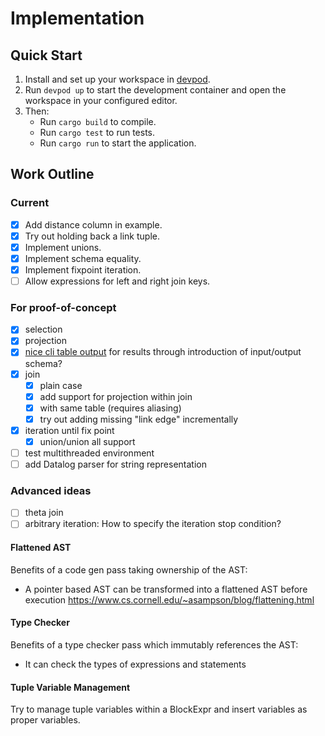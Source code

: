 # Implementation

## Quick Start

1. Install and set up your workspace in [devpod](https://devpod.sh).
2. Run `devpod up` to start the development container and open the workspace
   in your configured editor.
3. Then:
   - Run `cargo build` to compile.
   - Run `cargo test` to run tests.
   - Run `cargo run` to start the application.

## Work Outline

### Current

- [x] Add distance column in example.
- [x] Try out holding back a link tuple.
- [x] Implement unions.
- [x] Implement schema equality.
- [x] Implement fixpoint iteration.
- [ ] Allow expressions for left and right join keys.

### For proof-of-concept

- [x] selection
- [x] projection
- [x] [nice cli table output](https://crates.io/crates/cli-table)
      for results through introduction of input/output schema?
- [x] join
  - [x] plain case
  - [x] add support for projection within join
  - [x] with same table (requires aliasing)
  - [x] try out adding missing "link edge" incrementally
- [x] iteration until fix point
  - [x] union/union all support
- [ ] test multithreaded environment
- [ ] add Datalog parser for string representation

### Advanced ideas

- [ ] theta join
- [ ] arbitrary iteration: How to specify the iteration stop condition?

#### Flattened AST

Benefits of a code gen pass taking ownership of the AST:

- A pointer based AST can be transformed into a flattened AST before execution
  https://www.cs.cornell.edu/~asampson/blog/flattening.html

#### Type Checker

Benefits of a type checker pass which immutably references the AST:

- It can check the types of expressions and statements

#### Tuple Variable Management

Try to manage tuple variables within a BlockExpr and insert variables as proper
variables.
